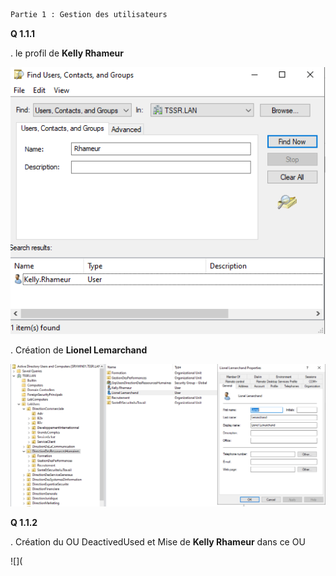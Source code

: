 ```diff
Partie 1 : Gestion des utilisateurs
```

**Q 1.1.1**

. le profil de **Kelly Rhameur**

![](Profil_de_Kelly_Rhameur.png)

. Création de **Lionel Lemarchand**

![](Creation_Lionel_Lemarchand.png)

**Q 1.1.2**

. Création du OU DeactivedUsed et Mise de **Kelly Rhameur** dans ce OU

![](

